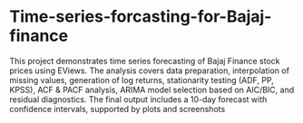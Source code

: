 # Time-series-forcasting-for-Bajaj-finance
This project demonstrates time series forecasting of Bajaj Finance stock prices using EViews. The analysis covers data preparation, interpolation of missing values, generation of log returns, stationarity testing (ADF, PP, KPSS), ACF & PACF analysis, ARIMA model selection based on AIC/BIC, and residual diagnostics. The final output includes a 10-day forecast with confidence intervals, supported by plots and screenshots
